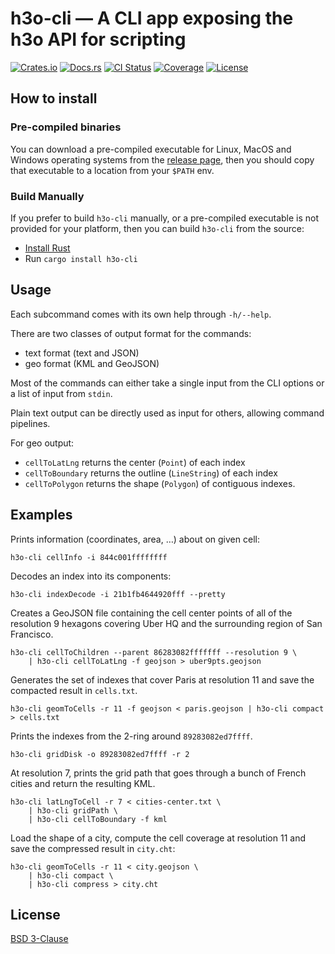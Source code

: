 # h3o-cli — A CLI app exposing the h3o API for scripting

[![Crates.io](https://img.shields.io/crates/v/h3o-cli.svg)](https://crates.io/crates/h3o-cli)
[![Docs.rs](https://docs.rs/h3o-cli/badge.svg)](https://docs.rs/h3o-cli)
[![CI Status](https://github.com/HydroniumLabs/h3o-cli/actions/workflows/ci.yml/badge.svg)](https://github.com/HydroniumLabs/h3o-cli/actions)
[![Coverage](https://img.shields.io/codecov/c/github/HydroniumLabs/h3o-cli)](https://app.codecov.io/gh/HydroniumLabs/h3o-cli)
[![License](https://img.shields.io/badge/license-BSD-green)](https://opensource.org/licenses/BSD-3-Clause)

## How to install

### Pre-compiled binaries

You can download a pre-compiled executable for Linux, MacOS and Windows
operating systems from the
[release page](https://github.com/HydroniumLabs/h3o-cli/releases/), then you
should copy that executable to a location from your `$PATH` env.

### Build Manually

If you prefer to build `h3o-cli` manually, or a pre-compiled executable is not
provided for your platform, then you can build `h3o-cli` from the source:

- [Install Rust](https://www.rust-lang.org/tools/install)
- Run `cargo install h3o-cli`

## Usage

Each subcommand comes with its own help through `-h/--help`.

There are two classes of output format for the commands:
- text format (text and JSON)
- geo format (KML and GeoJSON)

Most of the commands can either take a single input from the CLI options or a
list of input from `stdin`.

Plain text output can be directly used as input for others, allowing command
pipelines.

For geo output:
- `cellToLatLng` returns the center (`Point`) of each index
- `cellToBoundary` returns the outline (`LineString`) of each index
- `cellToPolygon` returns the shape (`Polygon`) of contiguous indexes.

## Examples

Prints information (coordinates, area, …) about on given cell:
```text
h3o-cli cellInfo -i 844c001ffffffff
```

Decodes an index into its components:
```text
h3o-cli indexDecode -i 21b1fb4644920fff --pretty
```

Creates a GeoJSON file containing the cell center points of all of the
resolution 9 hexagons covering Uber HQ and the surrounding region of San
Francisco.
```text
h3o-cli cellToChildren --parent 86283082fffffff --resolution 9 \
    | h3o-cli cellToLatLng -f geojson > uber9pts.geojson
```

Generates the set of indexes that cover Paris at resolution 11 and save the
compacted result in `cells.txt`.
```text
h3o-cli geomToCells -r 11 -f geojson < paris.geojson | h3o-cli compact > cells.txt
```

Prints the indexes from the 2-ring around `89283082ed7ffff`.
```text
h3o-cli gridDisk -o 89283082ed7ffff -r 2
```

At resolution 7, prints the grid path that goes through a bunch of French cities
and return the resulting KML.
```text
h3o-cli latLngToCell -r 7 < cities-center.txt \
    | h3o-cli gridPath \
    | h3o-cli cellToBoundary -f kml
```

Load the shape of a city, compute the cell coverage at resolution 11 and save
the compressed result in `city.cht`:
```text
h3o-cli geomToCells -r 11 < city.geojson \
    | h3o-cli compact \
    | h3o-cli compress > city.cht
```

## License

[BSD 3-Clause](./LICENSE)
